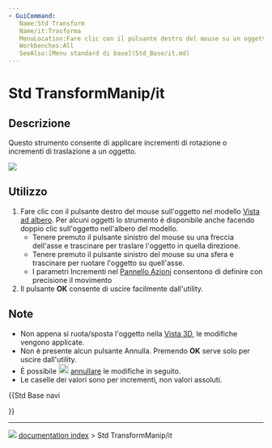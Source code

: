 ```yaml
---
- GuiCommand:
   Name:Std Transform
   Name/it:Trasforma
   MenuLocation:Fare clic con il pulsante destro del mouse su un oggetto nella vista ad albero → Trasforma
   Workbenches:All
   SeeAlso:[Menu standard di base](Std_Base/it.md)
---
```


# Std TransformManip/it



## Descrizione

Questo strumento consente di applicare incrementi di rotazione o incrementi di traslazione a un oggetto.

![](images/Manipulators.png )



## Utilizzo

1.  Fare clic con il pulsante destro del mouse sull\'oggetto nel modello [Vista ad albero](Tree_view/it.md). Per alcuni oggetti lo strumento è disponibile anche facendo doppio clic sull\'oggetto nell\'albero del modello.
    -   Tenere premuto il pulsante sinistro del mouse su una freccia dell\'asse e trascinare per traslare l\'oggetto in quella direzione.
    -   Tenere premuto il pulsante sinistro del mouse su una sfera e trascinare per ruotare l\'oggetto su quell\'asse.
    -   I parametri Incrementi nel [Pannello Azioni](Task_panel/it.md) consentono di definire con precisione il movimento
2.  Il pulsante **OK** consente di uscire facilmente dall\'utility.



## Note

-   Non appena si ruota/sposta l\'oggetto nella [Vista 3D](3D_view/it.md), le modifiche vengono applicate.
-   Non è presente alcun pulsante Annulla. Premendo **OK** serve solo per uscire dall\'utility.
-   È possibile <img alt="" src=images/Std_Undo.svg  style="width:20px;"> [annullare](Std_Undo/it.md) le modifiche in seguito.
-   Le caselle dei valori sono per incrementi, non valori assoluti.





{{Std Base navi

}}



---
![](images/Button_right.svg) [documentation index](../README.md) > Std TransformManip/it

